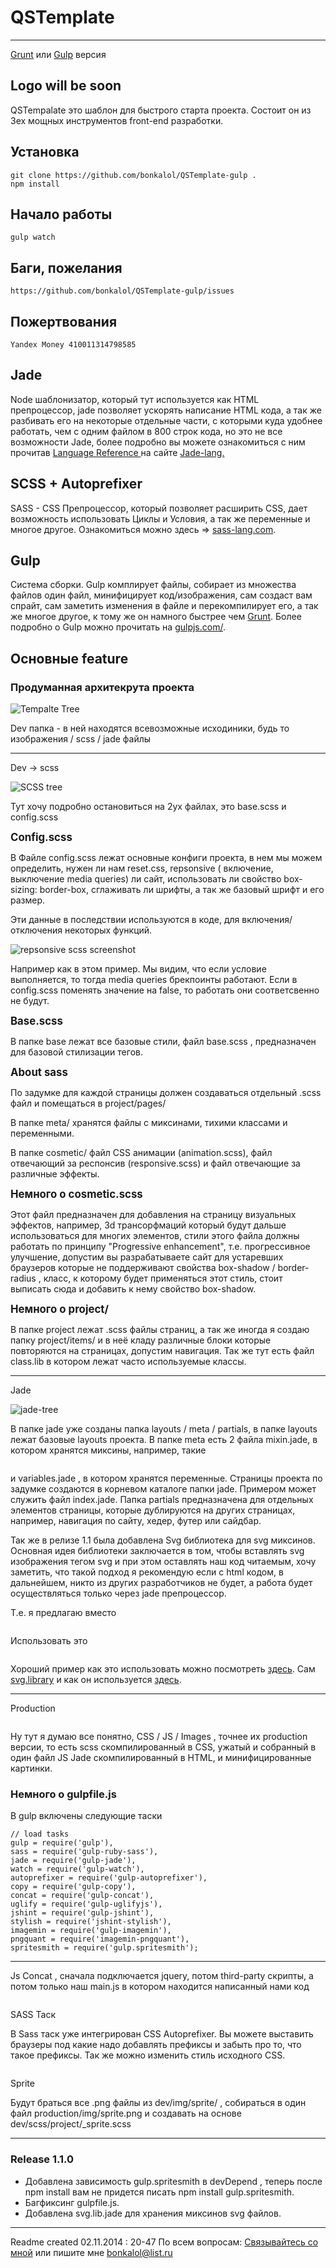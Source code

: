 # QSTemplate
----------

<a href="https://github.com/bonkalol/QSTemplate">Grunt</a> или <a href="https://github.com/bonkalol/QSTemplate-gulp">Gulp</a> версия

## Logo will be soon

QSTempalate это шаблон для быстрого старта проекта. Состоит он из 3ех мощных инструментов 
front-end разработки.

## Установка

	git clone https://github.com/bonkalol/QSTemplate-gulp .
	npm install

## Haчало работы

	gulp watch

## Баги, пожелания

	https://github.com/bonkalol/QSTemplate-gulp/issues

## Пожертвования

	Yandex Money 410011314798585


## Jade

Node шаблонизатор, который тут используется как HTML препроцессор, jade позволяет ускорять написание HTML кода,
а так же разбивать его на некоторые отдельные части, с которыми куда удобнее работать, чем с одним файлом в 800 строк
кода, но это не все возможности Jade, более подробно вы можете ознакомиться с ним прочитав 
<a href="http://jade-lang.com/reference/" title="Jade Lang Page"> Language Reference </a> на сайте <a href="http://jade-lang.com" title="Jade Lang Page"> Jade-lang. </a>

## SCSS + Autoprefixer

SASS - CSS Препроцессор, который позволяет расширить CSS, дает возможность использовать Циклы и Условия,
а так же переменные и многое другое. Ознакомиться можно здесь => <a href="http://sass-lang.com/">sass-lang.com</a>.

## Gulp

Система сборки. Gulp комплирует файлы, собирает из множества файлов один файл, минифицирует код/изображения,
сам создаст вам спрайт, сам заметить изменения в файле и перекомпилирует его, а так же многое другое, к тому же он намного быстрее чем <a href="http://gruntjs.com/">Grunt</a>. Более подробно о Gulp
можно прочитать на <a href="http://gulpjs.com/">gulpjs.com/</a>.

## Основные feature

### Продуманная архитекрута проекта

<img src="http://blinnikovbogdan.ru/QSTemplate/images/template-tree.png" alt="Tempalte Tree" style="max-width: 100%"/>

Dev папка - в ней находятся всевозможные исходиники, будь то изображения / scss / jade файлы

----------

Dev -> scss

<img src="http://blinnikovbogdan.ru/QSTemplate/images/scss-tree.png" alt="SCSS tree" style="max-width: 100%"/>

Тут хочу подробно остановиться на 2ух файлах, это base.scss и config.scss

<strong style="font-size: 1.2em">Config.scss</strong>

В Файле config.scss лежат основные конфиги проекта, в нем мы можем определить, нужен ли нам
reset.css, repsonsive ( включение, выключение media queries) ли сайт, использовать ли свойство
box-sizing: border-box, сглаживать ли шрифты, а так же базовый шрифт и его размер.

Эти данные в последствии используются в коде, для включения/отключения некоторых функций.

<img src="http://blinnikovbogdan.ru/QSTemplate/images/responsive-scss.png" alt="repsonsive scss screenshot" style="max-width: 100%">

Например как в этом пример. Мы видим, что если условие выполняется, то тогда media queries брекпоинты работают. Если в config.scss
поменять значение на false, то работать они соответсвенно не будут.

<strong style="font-size: 1.2em">Base.scss</strong>

В папке base лежат все базовые стили, файл base.scss , предназначен для базовой стилизации тегов.

<strong style="font-size: 1.2em">About sass</strong>

По задумке для каждой страницы должен создаваться отдельный .scss файл и помещаться в project/pages/

В папке meta/ хранятся файлы с миксинами, тихими классами и переменными.

В папке cosmetic/ файл CSS анимации (animation.scss), файл отвечающий за респонсив (responsive.scss) и файл отвечающие за различные эффекты.

<strong style="font-size: 1.2em">Немного о cosmetic.scss</strong>

Этот файл предназначен для добавления на страницу визуальных эффектов, например, 3d трансорфмаций который будут дальше использоваться для многих элементов, стили этого файла должны работать по принципу "Progressive enhancement", т.е. прогрессивное улучшение, допустим вы разрабатываете сайт для
устаревших браузеров которые не поддерживают свойства box-shadow / border-radius , класс, к которому будет применяться этот стиль, стоит выписать сюда и добавить к нему свойство box-shadow.

<strong style="font-size: 1.2em">Немного о project/</strong>

В папке project лежат .scss файлы страниц, а так же иногда я создаю папку project/items/ и в неё кладу различные блоки которые повторяются на страницах, допустим навигация. Так же тут есть файл class.lib в котором лежат часто используемые классы.

----------

Jade

<img src="http://blinnikovbogdan.ru/QSTemplate/images/jade-tree.png" alt="jade-tree" style="max-width: 100%">

В папке jade уже созданы папка layouts / meta / partials, в папке layouts лежат базовые layouts проекта. В папке meta есть 2 файла
mixin.jade, в котором хранятся миксины, например, такие

<img src="http://blinnikovbogdan.ru/QSTemplate/images/jade-mixins.png" alt="" style="max-width: 100%">

и variables.jade , в котором хранятся переменные. Страницы проекта по задумке создаются в корневом каталоге папки jade. Примером может служить файл index.jade. Папка partials предназначена для отдельных элементов страницы, которые дублируются на других страницах, например, навигация по сайту, хедер, футер или сайдбар.

Так же в релизе 1.1 была добавлена Svg библиотека для svg миксинов. Основная идея библиотеки заключается в том, чтобы вставлять svg изображения
тегом svg и при этом оставлять наш код читаемым, хочу заметить, что такой подход я рекомендую если с html кодом, в дальнейшем, никто из других
разработчиков не будет, а работа будет осуществляться только через jade препроцессор.

Т.е. я предлагаю вместо

<img src="http://blinnikovbogdan.ru/QSTemplate/images/jade-svg.png" alt="" style="max-width: 100%">

Использовать это

<img src="http://blinnikovbogdan.ru/QSTemplate/images/jade-svg-mixin.png" alt="" style="max-width: 100%">

Хороший пример как это использовать можно посмотреть <a href="https://github.com/bonkalol/blinnikov-jade-sass/">здесь</a>.
Сам <a href="https://github.com/bonkalol/blinnikov-jade-sass/blob/master/dev/jade/meta/svg.jade">svg.library</a> и как он используется
<a href="https://github.com/bonkalol/blinnikov-jade-sass/blob/master/dev/jade/index.jade">здесь</a>.


----------

Production

<img src="http://blinnikovbogdan.ru/QSTemplate/images/production-tree.png" alt="" style="max-width: 100%">

Ну тут я думаю все понятно, CSS / JS / Images , точнее их production версии, то есть scss скомпилированный в CSS, ужатый и собранный в один файл JS
Jade скомпилированный в HTML, и минифицированные картинки.

### Немного о gulpfile.js

В gulp включены следующие таски

	// load tasks
	gulp = require('gulp'),
	sass = require('gulp-ruby-sass'),
	jade = require('gulp-jade'),
	watch = require('gulp-watch'),
	autoprefixer = require('gulp-autoprefixer'),
	copy = require('gulp-copy'),
	concat = require('gulp-concat'),
	uglify = require('gulp-uglifyjs'),
	jshint = require('gulp-jshint'),
	stylish = require('jshint-stylish'),
	imagemin = require('gulp-imagemin'),
	pngquant = require('imagemin-pngquant'),
	spritesmith = require('gulp.spritesmith');

----------

Js Concat , сначала подключается jquery, потом third-party скрипты, а потом только наш main.js
в котором находится написанный нами код

<img src="http://blinnikovbogdan.ru/QSTemplate/images/gulp-concat.png" alt="" style="max-width: 100%;">

SASS Таск

В Sass таск уже интегрирован CSS Autoprefixer. Вы можете выставить браузеры под какие надо добавлять префиксы и забыть про то, что такое префиксы.
Так же можно изменить стиль исходного CSS.

<img src="http://blinnikovbogdan.ru/QSTemplate/images/gulp-sass.png" alt="" style="max-width: 100%">

Sprite

Будут браться все .png файлы из dev/img/sprite/ , собираться в один файл production/img/sprite.png и создавать на основе dev/scss/project/_sprite.scss

----------

### Release 1.1.0

- Добавлена зависимость gulp.spritesmith в devDepend , теперь после npm install вам не придется писать npm install gulp.spritesmith.
- Багфиксинг gulpfile.js.
- Добавлена svg.lib.jade для хранения миксинов svg файлов.

----------

Readme created 02.11.2014 : 20-47
По всем вопросам: <a href="http://blinnikovbogdan.ru/#social">Связывайтесь со мной</a> или пишите мне <a href="mailto:bonkalol@list.ru?subject=QSTemplate">bonkalol@list.ru</a>